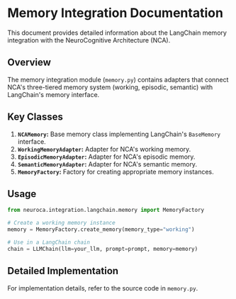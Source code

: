 # Memory Integration Documentation

This document provides detailed information about the LangChain memory integration with the NeuroCognitive Architecture (NCA).

## Overview

The memory integration module (`memory.py`) contains adapters that connect NCA's three-tiered memory system (working, episodic, semantic) with LangChain's memory interface.

## Key Classes

1. **`NCAMemory`:** Base memory class implementing LangChain's `BaseMemory` interface.
2. **`WorkingMemoryAdapter`:** Adapter for NCA's working memory.
3. **`EpisodicMemoryAdapter`:** Adapter for NCA's episodic memory.
4. **`SemanticMemoryAdapter`:** Adapter for NCA's semantic memory.
5. **`MemoryFactory`:** Factory for creating appropriate memory instances.

## Usage

```python
from neuroca.integration.langchain.memory import MemoryFactory

# Create a working memory instance
memory = MemoryFactory.create_memory(memory_type="working")

# Use in a LangChain chain
chain = LLMChain(llm=your_llm, prompt=prompt, memory=memory)
```

## Detailed Implementation

For implementation details, refer to the source code in `memory.py`.
